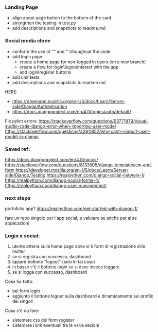 ### Landing Page
- align about page button to the bottom of the card
- strengthen the testing in test.py
- add descriptions and snapshots to readme.md

### Social media clone
- conform the use of "" and '' trhoughout the code
- add login page
    - create a home page for non-logged in users (on a new branch)
    - create a flow for login\logon\interact with the app
    - add login\register buttons
- add unit tests
- add descriptions and snapshots to readme.md

HERE: 
- https://developer.mozilla.org/en-US/docs/Learn/Server-side/Django/Authentication
- https://docs.djangoproject.com/en/4.0/topics/auth/default/

Fix pylint errors:
https://stackoverflow.com/questions/63771879/visual-studio-code-django-error-when-importing-user-model
https://stackoverflow.com/questions/42911852/why-cant-i-import-user-model-in-django




### Saved ref:
https://docs.djangoproject.com/en/4.0/topics/ 
https://stackoverflow.com/questions/8133505/django-templateview-and-form
https://developer.mozilla.org/en-US/docs/Learn/Server-side/Django/Testing
https://realpython.com/django-social-network-1/ 
https://realpython.com/django-social-forms-4/
https://realpython.com/django-user-management/

### next steps

portofolio app? https://realpython.com/get-started-with-django-1/ 

fare un repo singolo per l'app social, e valutare se anche per altre applicazioni


### Login x social:
1. utente atterra sulla home page dove vi è form di registrazione stile twitter
2. se si registra con successo, dashboard
3. appare bottone "logout" (solo in tal caso)
4. in basso c'è il bottone login se si deve invece loggare
5. se si logga con successo, dashboard

Cosa ho fatto:
- bel form login
- aggiunto il bottone logout sulla dashboard e dinamicamente sul profilo dei singoli

Cosa c'è da fare:
- sistemare css del form register
- sistemare i link eventuali tra le varie sezioni